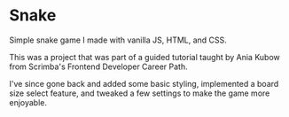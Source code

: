 # Snake
 Simple snake game I made with vanilla JS, HTML, and CSS.
 
This was a project that was part of a guided tutorial taught by Ania Kubow from Scrimba's Frontend Developer Career Path.

I've since gone back and added some basic styling, implemented a board size select feature, and tweaked a few settings to make the game more enjoyable.
